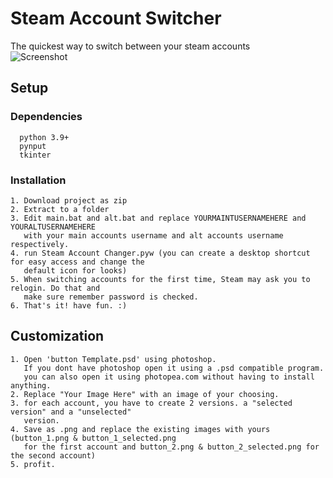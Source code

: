 
# Steam Account Switcher

The quickest way to switch between your steam accounts  
![Screenshot](https://i.imgur.com/GBMmF5s.png)

## Setup

### Dependencies
```
  python 3.9+
  pynput
  tkinter
```
### Installation
    1. Download project as zip
    2. Extract to a folder
    3. Edit main.bat and alt.bat and replace YOURMAINTUSERNAMEHERE and YOURALTUSERNAMEHERE
       with your main accounts username and alt accounts username respectively.
    4. run Steam Account Changer.pyw (you can create a desktop shortcut for easy access and change the
       default icon for looks)
    5. When switching accounts for the first time, Steam may ask you to relogin. Do that and
       make sure remember password is checked.
    6. That's it! have fun. :)
## Customization

    1. Open 'button Template.psd' using photoshop.
       If you dont have photoshop open it using a .psd compatible program.
       you can also open it using photopea.com without having to install anything. 
    2. Replace "Your Image Here" with an image of your choosing.
    3. for each account, you have to create 2 versions. a "selected version" and a "unselected"
       version.
    4. Save as .png and replace the existing images with yours (button_1.png & button_1_selected.png
       for the first account and button_2.png & button_2_selected.png for the second account)
    5. profit.
